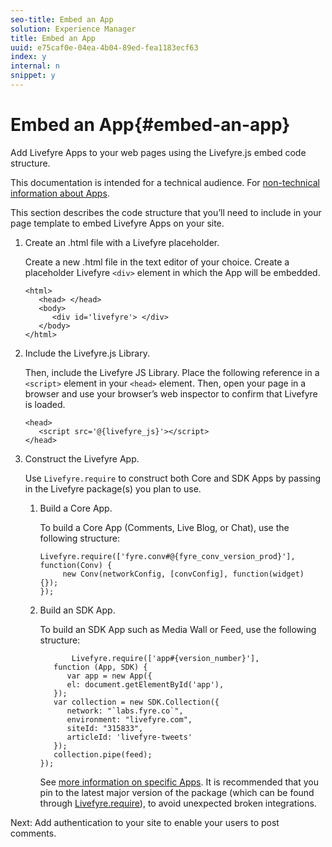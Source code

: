 ```yaml
---
seo-title: Embed an App
solution: Experience Manager
title: Embed an App
uuid: e75caf0e-04ea-4b04-89ed-fea1183ecf63
index: y
internal: n
snippet: y
---
```


# Embed an App{#embed-an-app}

Add Livefyre Apps to your web pages using the Livefyre.js embed code structure.

This documentation is intended for a technical audience. For [non-technical information about Apps](/help/using/c-about-apps/c-about-apps.md).

This section describes the code structure that you’ll need to include in your page template to embed Livefyre Apps on your site.

1. Create an .html file with a Livefyre placeholder.

   Create a new .html file in the text editor of your choice. Create a placeholder Livefyre `<div>` element in which the App will be embedded.

   ```
   <html> 
      <head> </head> 
      <body> 
         <div id='livefyre'> </div> 
      </body> 
   </html>
   ```

1. Include the Livefyre.js Library.

   Then, include the Livefyre JS Library. Place the following reference in a `<script>` element in your `<head>` element. Then, open your page in a browser and use your browser’s web inspector to confirm that Livefyre is loaded.

   ```
   <head> 
      <script src='@{livefyre_js}'></script> 
   </head> 
   
   ```

1. Construct the Livefyre App.

   Use `Livefyre.require` to construct both Core and SDK Apps by passing in the Livefyre package(s) you plan to use.

    1. Build a Core App.

       To build a Core App (Comments, Live Blog, or Chat), use the following structure:

       ```    
       Livefyre.require(['fyre.conv#@{fyre_conv_version_prod}'], function(Conv) { 
            new Conv(networkConfig, [convConfig], function(widget) {});  
       });  
       
       ```

    1. Build an SDK App.

       To build an SDK App such as Media Wall or Feed, use the following structure:

       ```    
              Livefyre.require(['app#{version_number}'], 
          function (App, SDK) { 
             var app = new App({ 
             el: document.getElementById('app'), 
          }); 
          var collection = new SDK.Collection({ 
             network: "`labs.fyre.co`", 
             environment: "livefyre.com", 
             siteId: "315833", 
             articleId: 'livefyre-tweets' 
          }); 
          collection.pipe(feed); 
       }); 
       
       ```    
    
       See [more information on specific Apps](/help/using/c-about-apps/c-about-apps.md). It is recommended that you pin to the latest major version of the package (which can be found through [Livefyre.require](https://cdn.livefyre.com/packages.html)), to avoid unexpected broken integrations.

Next: Add authentication to your site to enable your users to post comments.
